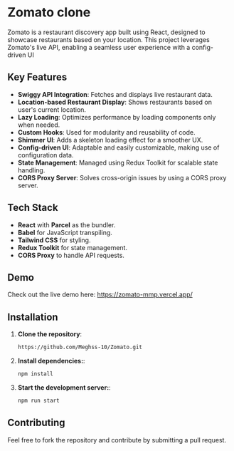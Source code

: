 # Zomato clone

Zomato is a restaurant discovery app built using React, designed to showcase restaurants based on your location. This project leverages Zomato's live API, enabling a seamless user experience with a config-driven UI 
## Key Features

- **Swiggy API Integration**: Fetches and displays live restaurant data.
- **Location-based Restaurant Display**: Shows restaurants based on user's current location.
- **Lazy Loading**: Optimizes performance by loading components only when needed.
- **Custom Hooks**: Used for modularity and reusability of code.
- **Shimmer UI**: Adds a skeleton loading effect for a smoother UX.
- **Config-driven UI**: Adaptable and easily customizable, making use of configuration data.
- **State Management**: Managed using Redux Toolkit for scalable state handling.
- **CORS Proxy Server**: Solves cross-origin issues by using a CORS proxy server.

## Tech Stack

- **React** with **Parcel** as the bundler.
- **Babel** for JavaScript transpiling.
- **Tailwind CSS** for styling.
- **Redux Toolkit** for state management.
- **CORS Proxy** to handle API requests.

## Demo

Check out the live demo here: https://zomato-mmp.vercel.app/

## Installation

1. **Clone the repository**:

   ```bash
   https://github.com/Meghss-10/Zomato.git

   ```

2. **Install dependencies:**:

   ```bash
   npm install

   ```

3. **Start the development server:**:
   ```bash
   npm run start
   ```

## Contributing

Feel free to fork the repository and contribute by submitting a pull request.
